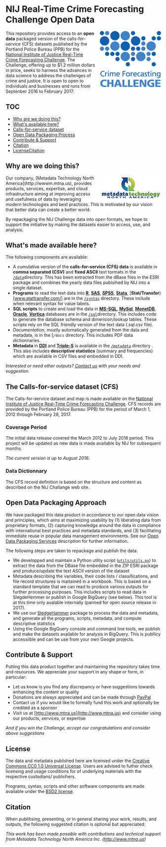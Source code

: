 
# NIJ Real-Time Crime Forecasting Challenge Open Data

<div style="float:right;margin-left:10px">
<div><a href="http://nij.gov/funding/Pages/fy16-crime-forecasting-challenge.aspx" target="_blank"><img src="media/forecasting-challenge-for-page.png"</img></a></div>
</div>

This repository provides access to an **open data** packaged version of the calls-for-service (CFS) datasets published by the Portland Police Bureau (PPB) for the [National Institute of Justice Real-Time Crime Forecasting Challenge](http://nij.gov/funding/Pages/fy16-crime-forecasting-challenge.aspx). The Challenge, offering up to $1.2 million dollars in price, seeks to harness the advances in ​data science to address the challenges of crime and justice. It is open to  open to individuals and businesses and runs from Septenber 2016 to February 2017.

<a name="toc"></a>
## TOC
* [Why are we doing this?](#rationale)
* [What's available here?](#content)
* [Calls-for-service dataset](#cfs)
* [Open Data Packaging Process](#odps)
* [Contribute & Support](#contribute)
* [Citation](#cite)
* [LicenseCitation](#license)

<a name="rationale"></a>
## Why are we doing this?
<div style="float:right;margin-left:10px" >
<div><a href="http://www.mtna.us" target="_blank"><img src="media/mtna_logo_200x82.png"</img></a></div>
</div>
Our company, [Metadata Technology North America](http://wwwm.mtna.us), provides products, services, expertise, and cloud infrastructure aiming at improving access and usefulness of data by leveraging modern technologies and best practices. This is motivated by our vision that better data can create a better world. 

By repackaging the NIJ Challenge data into open formats, we hope to support the initiative by making the datasets easier to access, use, and analysis.

<a name="contents"></a>
## What's made available here?
The following components are available:

* A cumulative version of the **calls-for-service (CFS) data** is available in **comma separated (CSV)** and **fixed ASCII** text tormats in the [```/data```](data)directory. This has been extracted from the dBase files in the ESRI package and combines the yearly data files publsihed by NIJ into a single dataset.
* **Programs** to read the text data into [**R**](http://www.r-project.com),  [**SAS**](http://www.sas.com), [**SPSS**](http://www.spss.com), [**Stata**](http://www.stata.com), [**Stat/Transfer**)[www.stattransfer.com/] are in the [```/syntax```](syntax) directory. These include when relevant syntax for value labels.
* **SQL scripts** to create and load the data in [**MS-SQL**](https://www.microsoft.com/en-us/cloud-platform/sql-server), [**MySql**](http://www.mysql.com), [**MonetDB**](http://www.monetdb.org), [**Oracle**](http://www.oracle.com), [**Vertica**](www.vertica.com) databases are in the [```/sql```](sql)directory. This includes code to generate the database schema and dimension/lookup tables. These scripts rely on the SQL friendly version of the text data (.sql.csv file).
* *Documentation*, mostly automatically generated from the data and metadata, is in the [```/docs``` directory. This includes PDF data dictionnaries.
* **Metadata** in [**DDI**](http://www.ddialliance.org) and [**Triple-S**](http://www.triple-s.org) is available in the [```/metadata```](metadata) directory . This also includes **descriptive statistics** (summary and frequencies) which are available in CSV files and embedded in DDI.

*Interested or need other outputs? [Contact us](http://www.mtna.us/contactus) with your needs and suggestion.* 

<a name="cfs"></a>
## The Calls-for-service dataset (CFS)
The Calls-for-service dataset and map is made available on the [National Institute of Justice Real-Time Crime Forecasting Challenge](http://nij.gov/funding/Pages/fy16-crime-forecasting-challenge.aspx). CFS records are provided by the Portland Police Bureau (PPB) for the period of March 1, 2012 through February 28, 2017.

### Coverage Period
The initial data release covered the March 2012 to July 2016 period. This project will be updated as new data is made available by NIJ for subsequent months. 

*The current version is up to August 2016*.

### Data Dictionnary
The CFS record definition is based on the structure and content as described on the NIJ Challange web site. 


<a name="odps"></a>
## Open Data Packaging Approach
We have packaged this data product in accordance to our open data vision and principles, which aims at maximizing usability by (1) liberating data from proprietary formats, (2) capturing knowledge around the data in compliance with international best practices and metadata standards, and (3) facilitating immediate reuse in popular data management environments. See our [Open Data Packaging Services](http://www.mtna.us/odps) description for further information.

The following steps are taken to repackage and publish the data:

* We developped and maintain a Python utlity script ([```utils/utils.py```](utils/utils.py)) to extract the data from the DBase file embedded in the ZIP ESRI package and produce/update the text ASCII version of the dataset
* Metadata describing the variables, their code lists / classifications, and file record structures is maitained in a workbook. This is based on a standard template that we can read to produce various outputs for further processing purposes. This includes scripts to read data in SlegdeHemmer or publish in Google BigQuery (see below). This tool is at this time only avalable internally (panned for open source release in 2017). 
* We use our [SledgeHammer](http://www.mtna.us/sledgehammer) package to process the data and metadata, and generate all the programs, scripts, metadata, and compute descriptive statistics
* Using the Google BigQuery console and command line tools, we publish and make the datasets available for analysis in BigQuery. This is publlicy accessiible and can be use from your own Google projects.


<a name="contribute"></a>
## Contribute & Support
Putting this data product together and maintaining the repository takes time and resources. We appreciate your support in any shape or form, in particular:

* Let us know is you find any discrepancy or have suggestions towards enhancing the content or quality
* Donations are always appreciated and can be made through [PayPal](https://www.paypal.com/cgi-bin/webscr?cmd=_s-xclick&hosted_button_id=GKAYVJSBLN92E)
* Contact us if you would like to formally fund this work and optionally be credited as a sponsor
* Visit us at [http://www.mtna.us](http://www.mtna.us) and consider using our products, services, or expertise

*And if you win the Challenge, accept our congratulations and consider above suggestions*

<a name="license"></a>
## License
The data and metadata published here are licensed under the [Creative Commons CC0 1.0 Universal License](http://creativecommons.org/publicdomain/zero/1.0/). Users are advised to futher check licensing and usage conditions for of underlying materials with the respective custodians/ publsihers. 

Programs, syntax, scripts and other software components are made available under the [BSD2 license](https://opensource.org/licenses/BSD-2-Clause).

## Citation
When publihsing, presenting, or in general sharing your work, results, and outputs, the following suggested citation is optional but appreciated:

*This work has been made possible with contributions and technical support from Metadata Technology North America Inc. (http://www.mtna.us)*


